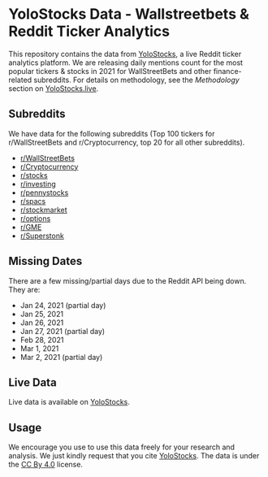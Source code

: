 # YoloStocks Data - Wallstreetbets & Reddit Ticker Analytics

This repository contains the data from [YoloStocks](https://yolostocks.live), a live Reddit ticker analytics platform. We are releasing daily mentions count for the most popular tickers & stocks in 2021 for WallStreetBets and other finance-related subreddits. For details on methodology, see the *Methodology* section on [YoloStocks.live](https://yolostocks.live).

## Subreddits

We have data for the following subreddits (Top 100 tickers for r/WallStreetBets and r/Cryptocurrency, top 20 for all other subreddits).

* [r/WallStreetBets](https://yolostocks.live/r/wallstreetbets)
* [r/Cryptocurrency](https://yolostocks.live/r/cryptocurrency)
* [r/stocks](https://yolostocks.live/r/stocks)
* [r/investing](https://yolostocks.live/r/investing)
* [r/pennystocks](https://yolostocks.live/r/pennystocks)
* [r/spacs](https://yolostocks.live/r/spacs)
* [r/stockmarket](https://yolostocks.live/r/stockmarket)
* [r/options](https://yolostocks.live/r/options)
* [r/GME](https://yolostocks.live/r/gme)
* [r/Superstonk](https://yolostocks.live/r/superstonk)

## Missing Dates

There are a few missing/partial days due to the Reddit API being down. They are:

* Jan 24, 2021 (partial day)
* Jan 25, 2021
* Jan 26, 2021
* Jan 27, 2021 (partial day)
* Feb 28, 2021
* Mar 1, 2021
* Mar 2, 2021 (partial day)

## Live Data

Live data is available on [YoloStocks](https://yolostocks.live).

## Usage

We encourage you use to use this data freely for your research and analysis. We just kindly request that you cite [YoloStocks](https://yolostocks.live). The data is under the [CC By 4.0](https://creativecommons.org/licenses/by/4.0/) license.
